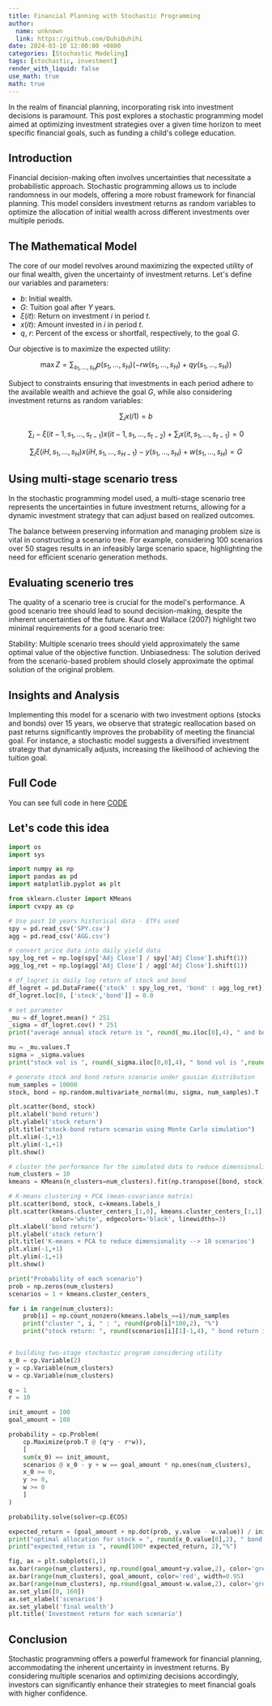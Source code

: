 ```yaml
---
title: Financial Planning with Stochastic Programming
author:
  name: unknown
  link: https://github.com/QuhiQuhihi
date: 2024-03-10 12:00:00 +0800
categories: [Stochastic Modeling]
tags: [stochastic, investment]
render_with_liquid: false
use_math: true
math: true
---
```



In the realm of financial planning, incorporating risk into investment decisions is paramount. This post explores a stochastic programming model aimed at optimizing investment strategies over a given time horizon to meet specific financial goals, such as funding a child's college education.

## Introduction
Financial decision-making often involves uncertainties that necessitate a probabilistic approach. Stochastic programming allows us to include randomness in our models, offering a more robust framework for financial planning. This model considers investment returns as random variables to optimize the allocation of initial wealth across different investments over multiple periods.  

## The Mathematical Model
The core of our model revolves around maximizing the expected utility of our final wealth, given the uncertainty of investment returns. Let's define our variables and parameters:

- $b$: Initial wealth.
- $G$: Tuition goal after $Y$ years.
- $\xi(it)$: Return on investment $i$ in period $t$.
- $x(it)$: Amount invested in $i$ in period $t$.
- $q$, $r$: Percent of the excess or shortfall, respectively, to the goal $G$.

Our objective is to maximize the expected utility:

$$\max Z = \sum_{s_1, \ldots, s_H} p(s_1, \ldots, s_H) \left( -r w(s_1, \ldots, s_H) + q y(s_1, \ldots, s_H) \right)$$

Subject to constraints ensuring that investments in each period adhere to the available wealth and achieve the goal $G$, while also considering investment returns as random variables:

$$\sum_{i} x(i1) = b$$

$$\sum_{i} -\xi(it-1, s_1, \ldots, s_{t-1}) x(it-1, s_1, \ldots, s_{t-2}) + \sum_{i} x(it, s_1, \ldots, s_{t-1}) = 0$$

$$\sum_{i} \xi(iH, s_1, \ldots, s_H) x(iH, s_1, \ldots, s_{H-1}) - y(s_1, \ldots, s_H) + w(s_1, \ldots, s_H) = G$$

## Using multi-stage scenario tress
In the stochastic programming model used, a multi-stage scenario tree represents the uncertainties in future investment returns, allowing for a dynamic investment strategy that can adjust based on realized outcomes. 

The balance between preserving information and managing problem size is vital in constructing a scenario tree. For example, considering 100 scenarios over 50 stages results in an infeasibly large scenario space, highlighting the need for efficient scenario generation methods.

## Evaluating scenerio tres
The quality of a scenario tree is crucial for the model's performance. A good scenario tree should lead to sound decision-making, despite the inherent uncertainties of the future. Kaut and Wallace (2007) highlight two minimal requirements for a good scenario tree:

Stability: Multiple scenario trees should yield approximately the same optimal value of the objective function.
Unbiasedness: The solution derived from the scenario-based problem should closely approximate the optimal solution of the original problem.

## Insights and Analysis
Implementing this model for a scenario with two investment options (stocks and bonds) over 15 years, we observe that strategic reallocation based on past returns significantly improves the probability of meeting the financial goal. For instance, a stochastic model suggests a diversified investment strategy that dynamically adjusts, increasing the likelihood of achieving the tuition goal.

## Full Code
You can see full code in here 
[CODE](https://github.com/QuhiQuhihi/stochastic-financial-planning-control)

## Let's code this idea
```python
import os
import sys

import numpy as np
import pandas as pd
import matplotlib.pyplot as plt

from sklearn.cluster import KMeans
import cvxpy as cp

# Use past 10 years historical data - ETFs used
spy = pd.read_csv('SPY.csv')
agg = pd.read_csv('AGG.csv')

# convert price data into daily yield data
spy_log_ret = np.log(spy['Adj Close'] / spy['Adj Close'].shift(1))
agg_log_ret = np.log(agg['Adj Close'] / agg['Adj Close'].shift(1))

# df_logret is daily log return of stock and bond
df_logret = pd.DataFrame({'stock' : spy_log_ret, 'bond' : agg_log_ret})
df_logret.loc[0, ['stock','bond']] = 0.0 

# set parameter
_mu = df_logret.mean() * 251 
_sigma = df_logret.cov() * 251
print("average annual stock return is ", round(_mu.iloc[0],4), " and bond return is ",round(_mu.iloc[1],4) )

mu = _mu.values.T
sigma = _sigma.values
print("stock vol is ", round(_sigma.iloc[0,0],4), " bond vol is ",round(_sigma.iloc[1,1],4), " cov is ",round(_sigma.iloc[0,1],4))

# generate stock and bond return scenario under gausian distribution
num_samples = 10000
stock, bond = np.random.multivariate_normal(mu, sigma, num_samples).T

plt.scatter(bond, stock)
plt.xlabel('bond return')
plt.ylabel('stock return')
plt.title("stock-bond return scenario using Monte Carlo simulation")
plt.xlim(-1,+1)
plt.ylim(-1,+1)
plt.show()

# cluster the performance for the simulated data to reduce dimensionality
num_clusters = 10
kmeans = KMeans(n_clusters=num_clusters).fit(np.transpose([bond, stock]))

# K-means clustering + PCA (mean-covariance matrix)
plt.scatter(bond, stock, c=kmeans.labels_)
plt.scatter(kmeans.cluster_centers_[:,0], kmeans.cluster_centers_[:,1], s=100, 
            color='white', edgecolors='black', linewidths=3)
plt.xlabel('bond return')
plt.ylabel('stock return')
plt.title('K-means + PCA to reduce dimensionality --> 10 scenarios')
plt.xlim(-1,+1)
plt.ylim(-1,+1)
plt.show()

print("Probability of each scenario")
prob = np.zeros(num_clusters)
scenarios = 1 + kmeans.cluster_centers_

for i in range(num_clusters):
    prob[i] = np.count_nonzero(kmeans.labels_==i)/num_samples
    print("cluster ", i, " : ", round(prob[i]*100,2), "%")
    print("stock return: ", round(scenarios[i][1]-1,4), " bond return is: ", round(scenarios[i][0]-1,4))


# building two-stage stochastic program considering utility
x_0 = cp.Variable(2)
y = cp.Variable(num_clusters)
w = cp.Variable(num_clusters)

q = 1
r = 10

init_amount = 100
goal_amount = 108

probability = cp.Problem(
    cp.Maximize(prob.T @ (q*y - r*w)),
    [
    sum(x_0) == init_amount,
    scenarios @ x_0 - y + w == goal_amount * np.ones(num_clusters),
    x_0 >= 0,
    y >= 0,
    w >= 0
    ]
)

probability.solve(solver=cp.ECOS)

expected_return = (goal_amount + np.dot(prob, y.value - w.value)) / init_amount - 1
print("optimal allocation for stock = ", round(x_0.value[0],2), " bond = ", round(x_0.value[1],2))
print("expected_retun is ", round(100* expected_return, 2),"%")

fig, ax = plt.subplots(1,1)
ax.bar(range(num_clusters), np.round(goal_amount+y.value,2), color='green', width=0.95)
ax.bar(range(num_clusters), goal_amount, color='red', width=0.95)
ax.bar(range(num_clusters), np.round(goal_amount-w.value,2), color='grey', width=0.95)
ax.set_ylim([0, 160])
ax.set_xlabel('scenarios')
ax.set_ylabel('final wealth')
plt.title('Investment return for each scenario')

```

## Conclusion
Stochastic programming offers a powerful framework for financial planning, accommodating the inherent uncertainty in investment returns. By considering multiple scenarios and optimizing decisions accordingly, investors can significantly enhance their strategies to meet financial goals with higher confidence.

